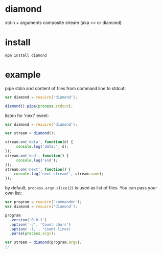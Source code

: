 diamond
=======

stdin + arguments composite stream (aka &lt;> or diamond)


# install
```
npm install diamond
```

# example

pipe stdin and content of files from command line to stdout:
```js
var diamond = require('diamond');

diamond().pipe(process.stdout);
```

listen for 'next' event:

```js
var diamond = require('diamond');

var stream = diamond();

stream.on('data', function(d) {
     console.log('data:', d);
});
stream.on('end', function() {
     console.log('end');
});
stream.on('next', function() {
    console.log('next stream!', stream.name);
});

```

by default, `process.argv.slice(2)` is used as list of files. You can pass your own list:

```js
var program = require('commander');
var diamond = require('diamond');

program
  .version('0.0.1')
  .option('-c', 'Count chars')
  .option('-l,', 'Count lines)
  .parse(process.argv);

var stream = diamond(program.argv);
// ...
```
